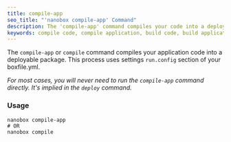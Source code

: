 ```yaml
---
title: compile-app
seo_title: "'nanobox compile-app' Command"
description: The 'compile-app' command compiles your code into a deployable code package.
keywords: compile code, compile application, build code, build application, code package
---
```


The `compile-app` or `compile` command compiles your application code into a deployable package. This process uses settings `run.config` section of your boxfile.yml.

*For most cases, you will never need to run the `compile-app` command directly. It's implied in the `deploy` command.*

### Usage
```shell
nanobox compile-app
# OR
nanobox compile
```
